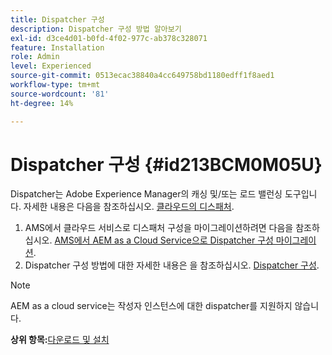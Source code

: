 ```yaml
---
title: Dispatcher 구성
description: Dispatcher 구성 방법 알아보기
exl-id: d3ce4d01-b0fd-4f02-977c-ab378c328071
feature: Installation
role: Admin
level: Experienced
source-git-commit: 0513ecac38840a4cc649758bd1180edff1f8aed1
workflow-type: tm+mt
source-wordcount: '81'
ht-degree: 14%

---
```


# Dispatcher 구성 {#id213BCM0M05U}

Dispatcher는 Adobe Experience Manager의 캐싱 및/또는 로드 밸런싱 도구입니다. 자세한 내용은 다음을 참조하십시오. [클라우드의 디스패처](https://experienceleague.adobe.com/docs/experience-manager-cloud-service/implementing/content-delivery/disp-overview.html?lang=en).

1. AMS에서 클라우드 서비스로 디스패처 구성을 마이그레이션하려면 다음을 참조하십시오. [AMS에서 AEM as a Cloud Service으로 Dispatcher 구성 마이그레이션](https://experienceleague.adobe.com/docs/experience-manager-cloud-service/implementing/content-delivery/ams-aem.html?lang=en).
1. Dispatcher 구성 방법에 대한 자세한 내용은 을 참조하십시오. [Dispatcher 구성](https://experienceleague.adobe.com/docs/experience-manager-dispatcher/using/configuring/dispatcher-configuration.html?lang=ko-KR).

>[!NOTE]
>
> AEM as a cloud service는 작성자 인스턴스에 대한 dispatcher를 지원하지 않습니다.

**상위 항목:**[&#x200B;다운로드 및 설치](download-install.md)
